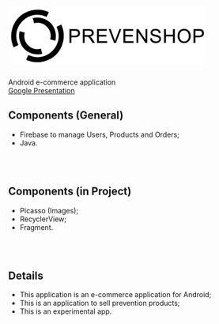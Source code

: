 # <img src="images/logo.png" width="400">
Android e-commerce application 
<br>
[Google Presentation](https://docs.google.com/presentation/d/1seYaG6RZU07Ilu0a-WTgIfY2vhiGP0Zp4SMRc25_vU0/edit)
<br>
## Components (General)
- Firebase to manage Users, Products and Orders;
- Java.
<br>
<br>

## Components (in Project)
- Picasso (Images);
- RecyclerView;
- Fragment.
<br>
<br>

## Details
- This application is an e-commerce application for Android;
- This is an application to sell prevention products;
- This is an experimental app.
